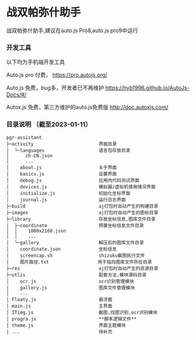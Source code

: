 <!--

 * @Author: 梦月時謌
 * @Date: 2022-12-15 22:51:45
 * @LastEditTime: 
-->

# 战双帕弥什助手

战双帕弥什助手,建议在auto.js Pro8,auto.js pro9中运行

### 开发工具
以下均为手机端开发工具

Auto.js pro 付费，
https://pro.autojs.org/

Auto.js 免费，bug多，开发者已不再维护
https://hyb1996.github.io/AutoJs-Docs/#/
 
Autox.js 免费，第三方维护的auto.js免费版
http://doc.autoxjs.com/

### 目录说明 （截至2023-01-11）
```
pgr-assistant
├─activity                        界面目录
│  └─languages                    语言包存放目录
│      zh-CN.json
│      ...                             
│    about.js                     关于界面
│    basics.js                    设置界面
│    debug.js                     应用内代码测试界面
│    devices.js                   模拟器/虚拟机使用情况界面
│    initialize.js                初始化坐标界面
│    journal.js                   运行日志界面
├─build                           aj打包时自动产生的构建目录
├─images                          aj打包时自动产生的图标目录
├─library                         存放坐标信息,图库文件目录
│  ├─coordinate                   预置坐标信息文件目录
│  │    1080x2160.json
│  │    ...     
│  └─gallery                      解压后的图库文件目录
│    coordinate.json              坐标信息
│    screencap.sh                 shizuku截图执行文件
│    图片路径.txt                  用于指向图库文件所在目录
├─res                             aj打包时自动产生的资源目录
├─utlis                           配套方法,模块源码目录
│    ocr.js                       ocr识别管理模块
│    gallery.js                   图库文件管理模块
│    ...
│ Floaty.js                       悬浮窗
│ main.js                         主界面
│ ITimg.js                        截图,找图识别,ocr识别模块
│ progra.js                       **脚本逻辑文件**
│ theme.js                        界面主题模块
| ...                             待补充
```
